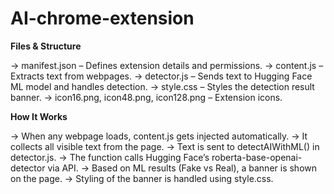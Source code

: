 # AI-chrome-extension

**Files & Structure**

-> manifest.json – Defines extension details and permissions.
-> content.js – Extracts text from webpages.
-> detector.js – Sends text to Hugging Face ML model and handles detection.
-> style.css – Styles the detection result banner.
-> icon16.png, icon48.png, icon128.png – Extension icons.

**How It Works**

-> When any webpage loads, content.js gets injected automatically.
-> It collects all visible text from the page.
-> Text is sent to detectAIWithML() in detector.js.
-> The function calls Hugging Face’s roberta-base-openai-detector via API.
-> Based on ML results (Fake vs Real), a banner is shown on the page.
-> Styling of the banner is handled using style.css.